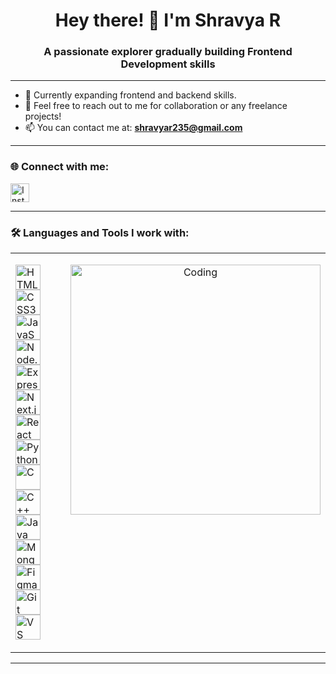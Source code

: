 <h1 align="center">Hey there! 👋 I'm Shravya R</h1>
<h3 align="center">A passionate explorer gradually building Frontend Development skills</h3>

---

- 🌱 Currently expanding frontend and backend skills.
- 💬 Feel free to reach out to me for collaboration or any freelance projects!
- 📫 You can contact me at: **shravyar235@gmail.com**

---

### 🌐 Connect with me:
<p align="left">
<a href="https://instagram.com/_shra_vya_" target="blank">
  <img align="center" src="https://cdn-icons-png.flaticon.com/512/2111/2111463.png" alt="Instagram" height="30" width="30" />
</a>
</p>

---


### 🛠️ Languages and Tools I work with:

<table>
<tr>
<td valign="top">

<p align="left">
  <img src="https://cdn.jsdelivr.net/gh/devicons/devicon/icons/html5/html5-original.svg" alt="HTML5" width="40" height="40"/>
  <img src="https://cdn.jsdelivr.net/gh/devicons/devicon/icons/css3/css3-original.svg" alt="CSS3" width="40" height="40"/>
  <img src="https://cdn.jsdelivr.net/gh/devicons/devicon/icons/javascript/javascript-original.svg" alt="JavaScript" width="40" height="40"/>
  <img src="https://cdn.jsdelivr.net/gh/devicons/devicon/icons/nodejs/nodejs-original.svg" alt="Node.js" width="40" height="40"/>
  <img src="https://cdn.jsdelivr.net/gh/devicons/devicon/icons/express/express-original.svg" alt="Express.js" width="40" height="40"/>
  <img src="https://cdn.jsdelivr.net/gh/devicons/devicon/icons/nextjs/nextjs-original.svg" alt="Next.js" width="40" height="40"/>
  <img src="https://cdn.jsdelivr.net/gh/devicons/devicon/icons/react/react-original.svg" alt="React" width="40" height="40"/>
  <img src="https://cdn.jsdelivr.net/gh/devicons/devicon/icons/python/python-original.svg" alt="Python" width="40" height="40"/>
  <img src="https://cdn.jsdelivr.net/gh/devicons/devicon/icons/c/c-original.svg" alt="C" width="40" height="40"/>
  <img src="https://cdn.jsdelivr.net/gh/devicons/devicon/icons/cplusplus/cplusplus-original.svg" alt="C++" width="40" height="40"/>
  <img src="https://cdn.jsdelivr.net/gh/devicons/devicon/icons/java/java-original.svg" alt="Java" width="40" height="40"/>
  <img src="https://cdn.jsdelivr.net/gh/devicons/devicon/icons/mongodb/mongodb-original.svg" alt="MongoDB" width="40" height="40"/>
  <img src="https://cdn.jsdelivr.net/gh/devicons/devicon/icons/figma/figma-original.svg" alt="Figma" width="40" height="40"/>
  <img src="https://cdn.jsdelivr.net/gh/devicons/devicon/icons/git/git-original.svg" alt="Git" width="40" height="40"/>
  <img src="https://cdn.jsdelivr.net/gh/devicons/devicon/icons/vscode/vscode-original.svg" alt="VS Code" width="40" height="40"/>
</p>

</td>
<td valign="top">

<p align="center">
  <img src="https://gifdb.com/images/high/coding-animated-laptop-flow-stream-ja04010rm5o68zfk.gif" alt="Coding" width="400"/>
</p>

</td>
</tr>
</table>

---

